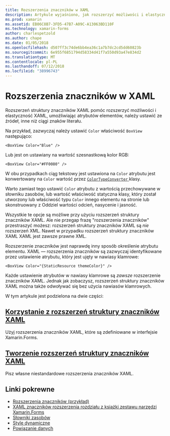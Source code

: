 ```yaml
---
title: Rozszerzenia znaczników w XAML
description: Artykule wyjaśniono, jak rozszerzyć możliwości i elastyczność XAML, umożliwiając atrybutów elementów, należy ustawić ze źródeł innych niż tekst dosłowny ciągów za pomocą rozszerzeń struktury znaczników XAML zestawu narzędzi Xamarin.Forms.
ms.prod: xamarin
ms.assetid: EB06C8B7-3FD5-47B7-A09C-A13063BD110F
ms.technology: xamarin-forms
author: charlespetzold
ms.author: chape
ms.date: 01/05/2018
ms.openlocfilehash: d507ff3c74de6bb4ea36c1a7b7dc2cd5dd60823b
ms.sourcegitcommit: 6e955f6851794d58334d41f7a550d93a47e834d2
ms.translationtype: MT
ms.contentlocale: pl-PL
ms.lasthandoff: 07/12/2018
ms.locfileid: "38996743"
---
```

# <a name="xaml-markup-extensions"></a>Rozszerzenia znaczników w XAML

Rozszerzeń struktury znaczników XAML pomóc rozszerzyć możliwości i elastyczność XAML, umożliwiając atrybutów elementów, należy ustawić ze źródeł, inne niż ciągi znaków literału.

Na przykład, zazwyczaj należy ustawić `Color` właściwość `BoxView` następująco:

```xaml
<BoxView Color="Blue" />
```

Lub jest on ustawiany na wartość szesnastkową kolor RGB:

```xaml
<BoxView Color="#FF0080" />
```

W obu przypadkach ciąg tekstowy jest ustawiona na `Color` atrybutu jest konwertowany na `Color` wartość przez [ `ColorTypeConverter` ](xref:Xamarin.Forms.ColorTypeConverter) klasy.

Warto zamiast tego ustawić `Color` atrybutu z wartością przechowywane w słowniku zasobów, lub wartość właściwość statyczna klasy, który został utworzony lub właściwość typu `Color` innego elementu na stronie lub skonstruowany z Oddziel wartości odcień, nasycenie i jasność.

Wszystkie te opcje są możliwe przy użyciu rozszerzeń struktury znaczników XAML. Ale nie przegap frazę "rozszerzenia znaczników" przestraszyć możesz: rozszerzeń struktury znaczników XAML są *nie* rozszerzeń XML. Nawet w przypadku rozszerzeń struktury znaczników XAML XAML jest zawsze prawne XML.

Rozszerzenie znaczników jest naprawdę inny sposób określenie atrybutu elementu. XAML — rozszerzenia znaczników są zazwyczaj identyfikowane przez ustawienie atrybutu, który jest ujęty w nawiasy klamrowe:

```xaml
<BoxView Color="{StaticResource themeColor}" />
```

Każde ustawienie atrybutów w nawiasy klamrowe są *zawsze* rozszerzenie znaczników XAML. Jednak jak zobaczysz, rozszerzeń struktury znaczników XAML można także odwoływać się bez użycia nawiasów klamrowych.

W tym artykule jest podzielona na dwie części:

## <a name="consuming-xaml-markup-extensionsconsumingmd"></a>[Korzystanie z rozszerzeń struktury znaczników XAML](consuming.md)  

Użyj rozszerzenia znaczników XAML, które są zdefiniowane w interfejsie Xamarin.Forms.

## <a name="creating-xaml-markup-extensionscreatingmd"></a>[Tworzenie rozszerzeń struktury znaczników XAML](creating.md)

Pisz własne niestandardowe rozszerzenia znaczników XAML.



## <a name="related-links"></a>Linki pokrewne

- [Rozszerzenia znaczników (przykład)](https://developer.xamarin.com/samples/xamarin-forms/XAML/MarkupExtensions/)
- [XAML znaczników rozszerzenia rozdziału z książki zestawu narzędzi Xamarin.Forms](~/xamarin-forms/creating-mobile-apps-xamarin-forms/summaries/chapter10.md)
- [Słowniki zasobów](~/xamarin-forms/xaml/resource-dictionaries.md)
- [Style dynamiczne](~/xamarin-forms/user-interface/styles/dynamic.md)
- [Powiązanie danych](~/xamarin-forms/app-fundamentals/data-binding/index.md)
